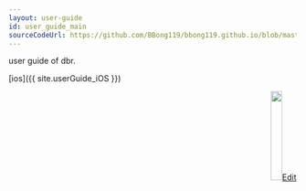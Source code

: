 ```yaml
---
layout: user-guide
id: user_guide_main
sourceCodeUrl: https://github.com/BBong119/bbong119.github.io/blob/master/DBR-Basic-Info/user-guide/index.md
---
```



user guide of dbr.  

[ios]({{ site.userGuide_iOS }})  

<p align="right"><a href="{{ page.sourceCodeUrl }}" align="right" color="#4F4F4F"><img src="{{ site.editIcon }}" width="20%" />Edit</a></p>

